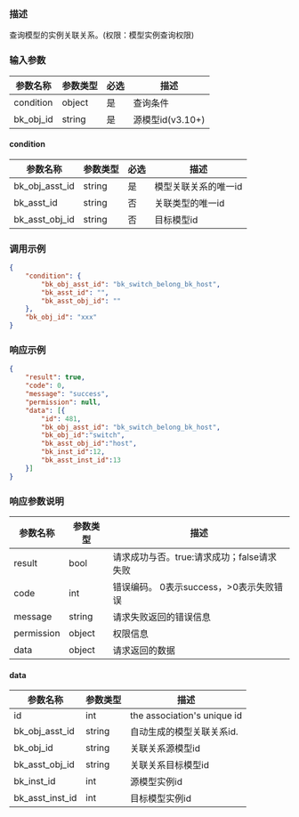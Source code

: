 ### 描述

查询模型的实例关联关系。(权限：模型实例查询权限)

### 输入参数

| 参数名称      | 参数类型   | 必选 | 描述            |
|-----------|--------|----|---------------|
| condition | object | 是  | 查询条件          |
| bk_obj_id | string | 是  | 源模型id(v3.10+) |

#### condition

| 参数名称           | 参数类型   | 必选 | 描述          |
|----------------|--------|----|-------------|
| bk_obj_asst_id | string | 是  | 模型关联关系的唯一id |
| bk_asst_id     | string | 否  | 关联类型的唯一id   |
| bk_asst_obj_id | string | 否  | 目标模型id      |

### 调用示例

```json
{
    "condition": {
        "bk_obj_asst_id": "bk_switch_belong_bk_host",
        "bk_asst_id": "",
        "bk_asst_obj_id": ""
    },
    "bk_obj_id": "xxx"
}
```

### 响应示例

```json
{
    "result": true,
    "code": 0,
    "message": "success",
    "permission": null,
    "data": [{
        "id": 481,
        "bk_obj_asst_id": "bk_switch_belong_bk_host",
        "bk_obj_id":"switch",
        "bk_asst_obj_id":"host",
        "bk_inst_id":12,
        "bk_asst_inst_id":13
    }]
}

```

### 响应参数说明

| 参数名称       | 参数类型   | 描述                         |
|------------|--------|----------------------------|
| result     | bool   | 请求成功与否。true:请求成功；false请求失败 |
| code       | int    | 错误编码。 0表示success，>0表示失败错误  |
| message    | string | 请求失败返回的错误信息                |
| permission | object | 权限信息                       |
| data       | object | 请求返回的数据                    |

#### data

| 参数名称            | 参数类型   | 描述                          |
|-----------------|--------|-----------------------------|
| id              | int    | the association's unique id |
| bk_obj_asst_id  | string | 自动生成的模型关联关系id.              |
| bk_obj_id       | string | 关联关系源模型id                   |
| bk_asst_obj_id  | string | 关联关系目标模型id                  |
| bk_inst_id      | int    | 源模型实例id                     |
| bk_asst_inst_id | int    | 目标模型实例id                    |
